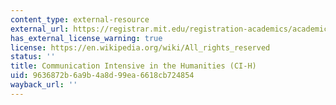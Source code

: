 ```yaml
---
content_type: external-resource
external_url: https://registrar.mit.edu/registration-academics/academic-requirements/communication-requirement/ci-hhw-subjects
has_external_license_warning: true
license: https://en.wikipedia.org/wiki/All_rights_reserved
status: ''
title: Communication Intensive in the Humanities (CI-H)
uid: 9636872b-6a9b-4a8d-99ea-6618cb724854
wayback_url: ''
---
```

